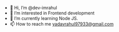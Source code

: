 - 👋 Hi, I’m @dev-imrahul
- 👀 I’m interested in Frontend development
- 🌱 I’m currently learning Node JS.
- 📫 How to reach me yadavrahul97933@gmail.com

<!---
dev-imrahul/dev-imrahul is a ✨ special ✨ repository because its `README.md` (this file) appears on your GitHub profile.
You can click the Preview link to take a look at your changes.
--->
